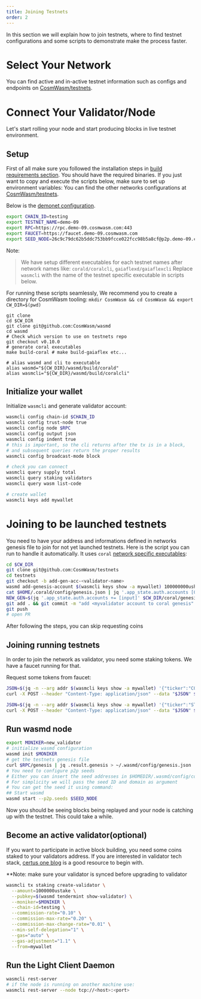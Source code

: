 ```yaml
---
title: Joining Testnets
order: 2
---
```


In this section we will explain how to join testnets, where to find testnet configurations and some scripts to demonstrate make the process faster.

# Select Your Network

You can find active and in-active testnet information such as configs and endpoints on [CosmWasm/testnets](https://github.com/CosmWasm/testnets).

# Connect Your Validator/Node

Let's start rolling your node and start producing blocks in live testnet environment.

## Setup

First of all make sure you followed the installation steps in [build requirements section](./build-requirements.md). You should have the required binaries. If you just want to copy and execute the scripts below, make sure to set up environment variables:
You can find the other networks configurations at [CosmWasm/testnets](https://github.com/CosmWasm/testnets).

Below is the [demonet configuration](https://github.com/CosmWasm/testnets/blob/master/demo-09/config).

```sh
export CHAIN_ID=testing
export TESTNET_NAME=demo-09
export RPC=https://rpc.demo-09.cosmwasm.com:443
export FAUCET=https://faucet.demo-09.cosmwasm.com
export SEED_NODE=26c9c79dc62b5ddc753bb9fcce022fcc98b5a8cf@p2p.demo-09.cosmwasm.com:26656
```

Note:
>We have setup different executables for each testnet names after network names like: `corald/coralcli`, `gaiaflexd/gaiaflexcli`
Replace `wasmcli` with the name of the testnet specific executable in scripts below.

For running these scripts seamlessly, We recommend you to create a directory for CosmWasm tooling: 
`mkdir CosmWasm && cd CosmWasm && export CW_DIR=$(pwd)`

```shell script
git clone
cd $CW_DIR
git clone git@github.com:CosmWasm/wasmd
cd wasmd
# Check which version to use on testnets repo
git checkout v0.10.0
# generate coral executables
make build-coral # make build-gaiaflex etc...

# alias wasmd and cli to executable
alias wasmd="${CW_DIR}/wasmd/build/corald"
alias wasmcli="${CW_DIR}/wasmd/build/coralcli"
```

## Initialize your wallet

Initialize `wasmcli` and generate validator account:

```sh
wasmcli config chain-id $CHAIN_ID
wasmcli config trust-node true
wasmcli config node $RPC
wasmcli config output json
wasmcli config indent true
# this is important, so the cli returns after the tx is in a block,
# and subsequent queries return the proper results
wasmcli config broadcast-mode block

# check you can connect
wasmcli query supply total
wasmcli query staking validators
wasmcli query wasm list-code

# create wallet
wasmcli keys add mywallet
```

# Joining to be launched testnets

You need to have your address and informations defined in networks genesis file to join for not yet launched testnets.
Here is the script you can run to handle it automatically. It uses `coral` [network specific executables](https://github.com/CosmWasm/testnets/tree/master/coral#coral-wip):

```sh
cd $CW_DIR
git clone git@github.com:CosmWasm/testnets
cd testnets
git checkout -b add-gen-acc-<validator-name>
wasmd add-genesis-account $(wasmcli keys show -a mywallet) 100000000ushell,100000000ustake
cat $HOME/.corald/config/genesis.json | jq '.app_state.auth.accounts [0]' > /tmp/new_acc.json
NEW_GEN=$(jq '.app_state.auth.accounts += [input]' $CW_DIR/coral/genesis.json /tmp/new_acc.json) && echo $NEW_GEN > $CW_DIR/coral/genesis.json
git add . && git commit -m "add <myvalidator account to coral genesis"
git push
# open PR
```

After following the steps, you can skip requesting coins

## Joining running testnets

In order to join the network as validator, you need some staking tokens. We have a faucet running for that.

Request some tokens from faucet:

```sh
JSON=$(jq -n --arg addr $(wasmcli keys show -a mywallet) '{"ticker":"COSM","address":$addr}')
curl -X POST --header "Content-Type: application/json" --data "$JSON" $FAUCET/credit

JSON=$(jq -n --arg addr $(wasmcli keys show -a mywallet) '{"ticker":"STAKE","address":$addr}')
curl -X POST --header "Content-Type: application/json" --data "$JSON" $FAUCET/credit
```

## Run wasmd node

```sh
export MONIKER=new_validator
# initialize wasmd configuration
wasmd init $MONIKER
# get the testnets genesis file
curl $RPC/genesis | jq .result.genesis > ~/.wasmd/config/genesis.json
# You need to configure p2p seeds
# Either you can insert the seed addresses in $HOMEDIR/.wasmd/config/config.toml to "seeds"
# For simplicity we will pass the seed ID and domain as argument
# You can get the seed it using command:
## Start wasmd
wasmd start --p2p.seeds $SEED_NODE
```

Now you should be seeing blocks being replayed and your node is catching up with the testnet. This could take a while.

## Become an active validator(optional)

If you want to participate in active block building, you need some coins staked to your validators address. If you are interested in validator tech stack, [certus one blog](https://kb.certus.one/) is a good resource to begin with.

**Note: make sure your validator is synced before upgrading to validator

```sh
wasmcli tx staking create-validator \
  --amount=1000000ustake \
  --pubkey=$(wasmd tendermint show-validator) \
  --moniker=$MONIKER \
  --chain-id=testing \
  --commission-rate="0.10" \
  --commission-max-rate="0.20" \
  --commission-max-change-rate="0.01" \
  --min-self-delegation="1" \
  --gas="auto" \
  --gas-adjustment="1.1" \
  --from=mywallet
```

## Run the Light Client Daemon

```sh
wasmcli rest-server
# if the node is running on another machine use:
wasmcli rest-server --node tcp://<host>:<port>
```
